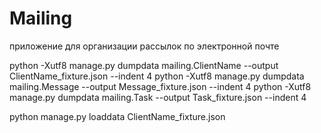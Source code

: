 # Mailing
приложение для организации рассылок по электронной почте


python  -Xutf8 manage.py dumpdata mailing.ClientName --output ClientName_fixture.json --indent 4
python  -Xutf8 manage.py dumpdata mailing.Message --output Message_fixture.json --indent 4
python -Xutf8 manage.py dumpdata mailing.Task --output Task_fixture.json --indent 4

python manage.py loaddata ClientName_fixture.json

